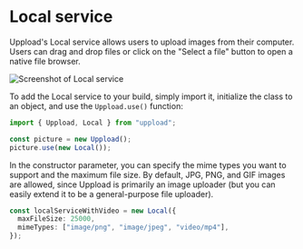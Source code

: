 # Local service

Uppload's Local service allows users to upload images from their computer. Users can drag and drop files or click on the "Select a file" button to open a native file browser.

![Screenshot of Local service](/assets/screenshots/local.png)

To add the Local service to your build, simply import it, initialize the class to an object, and use the `Uppload.use()` function:

```ts
import { Uppload, Local } from "uppload";

const picture = new Uppload();
picture.use(new Local());
```

In the constructor parameter, you can specify the mime types you want to support and the maximum file size. By default, JPG, PNG, and GIF images are allowed, since Uppload is primarily an image uploader (but you can easily extend it to be a general-purpose file uploader).

```ts
const localServiceWithVideo = new Local({
  maxFileSize: 25000,
  mimeTypes: ["image/png", "image/jpeg", "video/mp4"],
});
```
